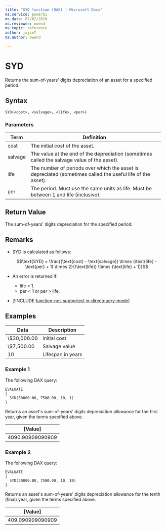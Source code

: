 ```yaml
---
title: "SYD function (DAX) | Microsoft Docs"
ms.service: powerbi
ms.date: 07/02/2020
ms.reviewer: owend
ms.topic: reference
author: jajin7
ms.author: owend

---
```


# SYD

Returns the sum-of-years' digits depreciation of an asset for a specified period.

## Syntax

```dax
SYD(<cost>, <salvage>, <life>, <per>)
```

### Parameters

|Term|Definition|  
|--------|--------------|  
|cost|The initial cost of the asset.|
|salvage|The value at the end of the depreciation (sometimes called the salvage value of the asset).|
|life|The number of periods over which the asset is depreciated (sometimes called the useful life of the asset).|
|per|The period. Must use the same units as life. Must be between 1 and life (inclusive).|

## Return Value

The sum-of-years' digits depreciation for the specified period.

## Remarks

- SYD is calculated as follows:

    $$\text{SYD} = \frac{(\text{cost} - \text{salvage}) \times (\text{life} - \text{per} + 1) \times 2}{(\text{life}) \times (\text{life} + 1)}$$

- An error is returned if:
  - life < 1.
  - per < 1 or per > life.

- [!INCLUDE [function-not-supported-in-directquery-mode](includes/function-not-supported-in-directquery-mode.md)]

## Examples

| **Data**    | **Description**   |
| ----------- | ----------------- |
| \\$30,000.00 | Initial cost      |
| \\$7,500.00  | Salvage value     |
| 10          | Lifespan in years |

### Example 1

The following DAX query:

```dax
EVALUATE
{
  SYD(30000.00, 7500.00, 10, 1)
}
```

Returns an asset's sum-of-years' digits depreciation allowance for the first year, given the terms specified above.

| **[Value]**    |
| ---------------- |
| 4090.90909090909 |

### Example 2

The following DAX query:

```dax
EVALUATE
{
  SYD(30000.00, 7500.00, 10, 10)
}
```

Returns an asset's sum-of-years' digits depreciation allowance for the tenth (final) year, given the terms specified above.

| **[Value]**    |
| ---------------- |
| 409.090909090909 |
